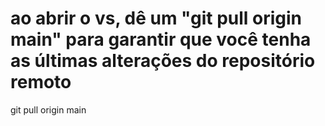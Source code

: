 # ao abrir o vs, dê um "git pull origin main" para garantir que você tenha as últimas alterações do repositório remoto
git pull origin main